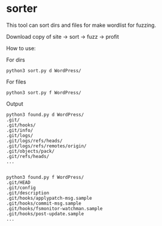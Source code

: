 # sorter
This tool can sort dirs and files for make wordlist for fuzzing.

Download copy of site -> sort -> fuzz -> profit


How to use:

For dirs
```
python3 sort.py d WordPress/
```

For files
```
python3 sort.py f WordPress/
```

Output
```
python3 found.py d WordPress/
.git/
.git/hooks/
.git/info/
.git/logs/
.git/logs/refs/heads/
.git/logs/refs/remotes/origin/
.git/objects/pack/
.git/refs/heads/
...


python3 found.py f WordPress/
.git/HEAD
.git/config
.git/description
.git/hooks/applypatch-msg.sample
.git/hooks/commit-msg.sample
.git/hooks/fsmonitor-watchman.sample
.git/hooks/post-update.sample
...
```

